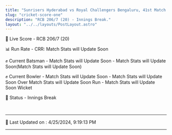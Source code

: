 ```yaml
---
title: "Sunrisers Hyderabad vs Royal Challengers Bengaluru, 41st Match - Live Cricket Score"
slug: "cricket-score-one"
description: "RCB 206/7 (20) - Innings Break."
layout: "../../layouts/PostLayout.astro"
---
```


🔴 Live Score - RCB 206/7 (20)  

📊 Run Rate - CRR: Match Stats will Update Soon  

✊ Current Batsman - Match Stats will Update Soon - Match Stats will Update Soon(Match Stats will Update Soon)  

✊ Current Bowler - Match Stats will Update Soon - Match Stats will Update Soon Over Match Stats will Update Soon Run - Match Stats will Update Soon Wicket  

📑 Status - Innings Break

<br />

***

📝 Last Updated on : 4/25/2024, 9:19:13 PM

***

